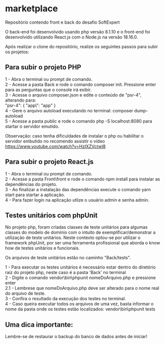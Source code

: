 # marketplace
Repositório contendo front e back do desafio SoftExpert

O back-end foi desenvolvido usando php versão 8.1.10 e o front-end foi desenvolvido utilizando React.js com o Node.js na versão 18.16.0.

Após realizar o clone do repositório, realize os seguintes passos para subir os projetos:

## Para subir o projeto PHP

1 - Abra o terminal ou prompt de comando. <br/>
2 - Acesse a pasta Back e rode o comando composer init. Pressione enter para as perguntas que o console irá exibir. <br/>
3 - Acesse o arquivo composer.json e edite o conteúdo de "psr-4", alterando para:  <br/>
        "psr-4": {
            "app\\": "app"
        }
<br/>
4 - Gere o arquivo autoload executando no terminal: composer dump-autoload <br/>
5 - Acesse a pasta public e rode o comando php -S localhost:8080 para startar o servidor emutido. <br/>

Observação: caso tenha dificuldades de instalar o php ou habilitar o servidor embutido no recomendo assistir o vídeo https://www.youtube.com/watch?v=HzIXZVctwI8

## Para subir o projeto React.js

1 - Abra o terminal ou prompt de comando. <br/>
2 - Acesse a pasta Front\front e rode o comando npm install para instalar as dependências do projeto. <br/>
3 - Ao finalizar a instalação das dependências execute o comando yarn start para startar a aplicação. <br/>
4 - Para fazer login na aplicação utlize o usuário admin e senha admin.

## Testes unitários com phpUnit

No projeto php, foram criadas classes de teste unitários para algumas classes do modelo de domínio com o intuito de exemplificar/demonstrar a utilização de teste unitários. Neste contexto optou-se por utilizar o framework phpUnit, por ser uma ferramenta profissional que aborda o know how de testes unitários e funcionais. <br/>

Os arquivos de teste unitários estão no caminho "Back/tests". <br/>

1 - Para executar os testes unitários é necessário estar dentro do diretório raiz do projeto php, neste caso é a pasta 'Back' no terminal <br/>
2 - Digite o comando vendor\bin\phpunit nomeDoArquivo.php e pressione enter<br/>
2.1 - Lembrese que nomeDoArquivo.php deve ser alterado para o nome real do arquivo de teste. <br/>
3 - Confira o resultado da execução dos testes no terminal. <br/>
4 - Caso queira executar todos os arquivos de uma vez, basta informar o nome da pasta onde os testes estão localizados: vendor\bin\phpunit tests <br/>

## Uma dica importante:

Lembre-se de restaurar o backup do banco de dados antes de iniciar!
